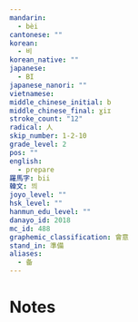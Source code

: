 ```yaml
---
mandarin:
  - bèi
cantonese: ""
korean:
  - 비
korean_native: ""
japanese:
  - BI
japanese_nanori: ""
vietnamese:
middle_chinese_initial: b
middle_chinese_final: ɣiɪ
stroke_count: "12"
radical: 人
skip_number: 1-2-10
grade_level: 2
pos: ""
english:
  - prepare
羅馬字: bii
韓文: 븨
joyo_level: ""
hsk_level: ""
hanmun_edu_level: ""
danayo_id: 2018
mc_id: 488
graphemic_classification: 會意
stand_in: 準備
aliases:
  - 备
---
```


# Notes
